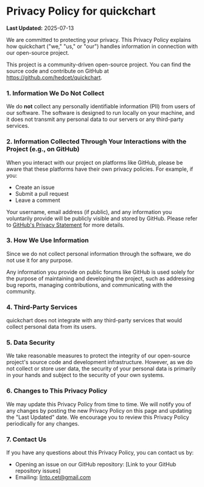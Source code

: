 # Privacy Policy for quickchart

**Last Updated:** 2025-07-13

We are committed to protecting your privacy. This Privacy Policy explains how quickchart ("we," "us," or "our") handles information in connection with our open-source project.

This project is a community-driven open-source project. You can find the source code and contribute on GitHub at https://github.com/hedcet/quickchart.

### 1. Information We Do Not Collect

We do **not** collect any personally identifiable information (PII) from users of our software. The software is designed to run locally on your machine, and it does not transmit any personal data to our servers or any third-party services.

### 2. Information Collected Through Your Interactions with the Project (e.g., on GitHub)

When you interact with our project on platforms like GitHub, please be aware that these platforms have their own privacy policies. For example, if you:
- Create an issue
- Submit a pull request
- Leave a comment

Your username, email address (if public), and any information you voluntarily provide will be publicly visible and stored by GitHub. Please refer to [GitHub's Privacy Statement](https://docs.github.com/en/site-policy/privacy-policies/github-privacy-statement) for more details.

### 3. How We Use Information

Since we do not collect personal information through the software, we do not use it for any purpose.

Any information you provide on public forums like GitHub is used solely for the purpose of maintaining and developing the project, such as addressing bug reports, managing contributions, and communicating with the community.

### 4. Third-Party Services

quickchart does not integrate with any third-party services that would collect personal data from its users.

### 5. Data Security

We take reasonable measures to protect the integrity of our open-source project's source code and development infrastructure. However, as we do not collect or store user data, the security of your personal data is primarily in your hands and subject to the security of your own systems.

### 6. Changes to This Privacy Policy

We may update this Privacy Policy from time to time. We will notify you of any changes by posting the new Privacy Policy on this page and updating the "Last Updated" date. We encourage you to review this Privacy Policy periodically for any changes.

### 7. Contact Us

If you have any questions about this Privacy Policy, you can contact us by:
- Opening an issue on our GitHub repository: [Link to your GitHub repository issues]
- Emailing: linto.cet@gmail.com

